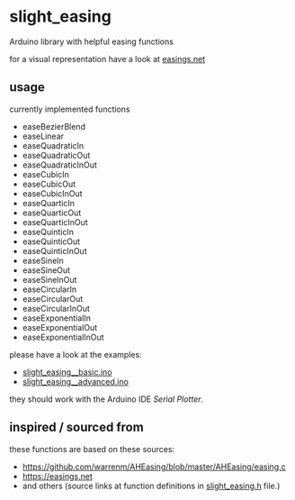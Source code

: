 # slight_easing
Arduino library with helpful easing functions

for a visual representation have a look at [easings.net](https://easings.net/)

## usage 

currently implemented functions
- easeBezierBlend
- easeLinear
- easeQuadraticIn
- easeQuadraticOut
- easeQuadraticInOut
- easeCubicIn
- easeCubicOut
- easeCubicInOut
- easeQuarticIn
- easeQuarticOut
- easeQuarticInOut
- easeQuinticIn
- easeQuinticOut
- easeQuinticInOut
- easeSineIn
- easeSineOut
- easeSineInOut
- easeCircularIn
- easeCircularOut
- easeCircularInOut
- easeExponentialIn
- easeExponentialOut
- easeExponentialInOut

please have a look at the examples:
- [slight_easing__basic.ino](examples/slight_easing__basic/slight_easing__basic.ino)
- [slight_easing__advanced.ino](examples/slight_easing__advanced/slight_easing__advanced.ino)

they should work with the Arduino IDE *Serial Plotter*.

## inspired / sourced from
these functions are based on these sources:
- https://github.com/warrenm/AHEasing/blob/master/AHEasing/easing.c
- https://easings.net
- and others (source links at function definitions in [slight_easing.h](src/slight_easing.h) file.)
